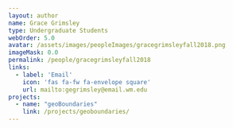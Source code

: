 ```yaml
---
layout: author
name: Grace Grimsley
type: Undergraduate Students
webOrder: 5.0
avatar: /assets/images/peopleImages/gracegrimsleyfall2018.png
imageMask: 0.0
permalink: /people/gracegrimsleyfall2018
links:
  - label: 'Email'
    icon: 'fas fa-fw fa-envelope square'
    url: mailto:gegrimsley@email.wm.edu
projects:
  - name: "geoBoundaries"
    link: /projects/geoboundaries/
---
```

